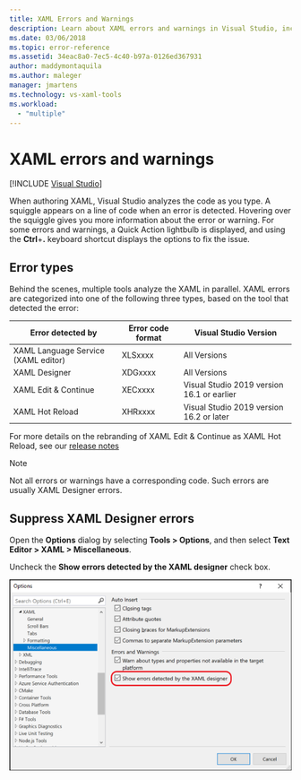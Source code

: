 ```yaml
---
title: XAML Errors and Warnings
description: Learn about XAML errors and warnings in Visual Studio, including how errors are categorized, how to get error information, and how to find options for fixing them.
ms.date: 03/06/2018
ms.topic: error-reference
ms.assetid: 34eac8a0-7ec5-4c40-b97a-0126ed367931
author: maddymontaquila
ms.author: maleger
manager: jmartens
ms.technology: vs-xaml-tools
ms.workload:
  - "multiple"
---
```

# XAML errors and warnings

 [!INCLUDE [Visual Studio](~/includes/applies-to-version/vs-windows-only.md)]

When authoring XAML, Visual Studio analyzes the code as you type. A squiggle appears on a line of code when an error is detected. Hovering over the squiggle gives you more information about the error or warning. For some errors and warnings, a Quick Action lightbulb is displayed, and using the **Ctrl**+**.** keyboard shortcut displays the options to fix the issue.

## Error types

Behind the scenes, multiple tools analyze the XAML in parallel. XAML errors are categorized into one of the following three types, based on the tool that detected the error:

|**Error detected by**|**Error code format**|**Visual Studio Version**|
| - |-----------------| - |
|XAML Language Service (XAML editor)|XLSxxxx| All Versions |
|XAML Designer|XDGxxxx| All Versions |
|XAML Edit & Continue|XECxxxx| Visual Studio 2019 version 16.1 or earlier |
|XAML Hot Reload | XHRxxxx | Visual Studio 2019 version 16.2 or later |

For more details on the rebranding of XAML Edit & Continue as XAML Hot Reload, see our [release notes](/visualstudio/releases/2019/release-notes-v16.2#wpfuwp-tooling)

> [!Note]
> Not all errors or warnings have a corresponding code. Such errors are usually XAML Designer errors.

## Suppress XAML Designer errors

Open the **Options** dialog by selecting **Tools > Options**, and then select **Text Editor > XAML > Miscellaneous**.

Uncheck the **Show errors detected by the XAML designer** check box.

![Suppress XAML Designer errors](media/suppress_xaml_designer_errors.png)
